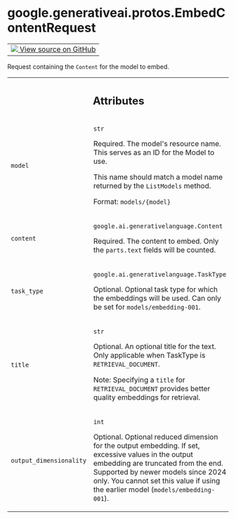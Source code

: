 
# google.generativeai.protos.EmbedContentRequest

<!-- Insert buttons and diff -->

<table class="tfo-notebook-buttons tfo-api nocontent">
<td>
  <a target="_blank" href="https://github.com/googleapis/google-cloud-python/tree/main/packages/google-ai-generativelanguage/google/ai/generativelanguage_v1beta/types/generative_service.py#L1398-L1462">
    <img src="https://www.tensorflow.org/images/GitHub-Mark-32px.png" />
    View source on GitHub
  </a>
</td>
</table>



Request containing the ``Content`` for the model to embed.

<!-- Placeholder for "Used in" -->




<!-- Tabular view -->
 <table class="responsive fixed orange">
<colgroup><col width="214px"><col></colgroup>
<tr><th colspan="2"><h2 class="add-link">Attributes</h2></th></tr>

<tr>
<td>

`model`<a id="model"></a>

</td>
<td>

`str`

Required. The model's resource name. This serves as an ID
for the Model to use.

This name should match a model name returned by the
``ListModels`` method.

Format: ``models/{model}``

</td>
</tr><tr>
<td>

`content`<a id="content"></a>

</td>
<td>

`google.ai.generativelanguage.Content`

Required. The content to embed. Only the ``parts.text``
fields will be counted.

</td>
</tr><tr>
<td>

`task_type`<a id="task_type"></a>

</td>
<td>

`google.ai.generativelanguage.TaskType`

Optional. Optional task type for which the embeddings will
be used. Can only be set for ``models/embedding-001``.


</td>
</tr><tr>
<td>

`title`<a id="title"></a>

</td>
<td>

`str`

Optional. An optional title for the text. Only applicable
when TaskType is ``RETRIEVAL_DOCUMENT``.

Note: Specifying a ``title`` for ``RETRIEVAL_DOCUMENT``
provides better quality embeddings for retrieval.


</td>
</tr><tr>
<td>

`output_dimensionality`<a id="output_dimensionality"></a>

</td>
<td>

`int`

Optional. Optional reduced dimension for the output
embedding. If set, excessive values in the output embedding
are truncated from the end. Supported by newer models since
2024 only. You cannot set this value if using the earlier
model (``models/embedding-001``).


</td>
</tr>
</table>




